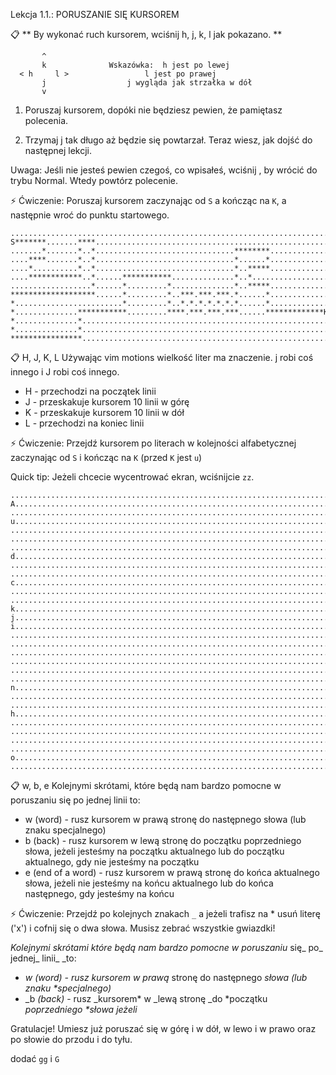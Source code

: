 Lekcja 1.1.: PORUSZANIE SIĘ KURSOREM

📋 ** By wykonać ruch kursorem, wciśnij h, j, k, l jak pokazano. **

	       ^
	       k		      Wskazówka:  h jest po lewej
	  < h	  l >				  l jest po prawej
	       j				  j wygląda jak strzałka w dół
	       v
  1. Poruszaj kursorem, dopóki nie będziesz pewien, że pamiętasz polecenia.

  2. Trzymaj  j  tak długo aż będzie się powtarzał.
     Teraz wiesz, jak dojść do następnej lekcji.

Uwaga: Jeśli nie jesteś pewien czegoś, co wpisałeś, wciśnij <ESC>, by wrócić do
       trybu Normal. Wtedy powtórz polecenie.

⚡️ Ćwiczenie:
Poruszaj kursorem zaczynając od `S` a kończąc na `K`, a następnie wroć do 
punktu startowego.

```
............................................................................
S*******.......****.........................................................
.......*.......*..*...............................********..................
....****.......*..*...............................*......*..................
....*..........*..*...............................*..*****..................
....************..*......***********..............*..*......................
..................*......*.........*..............*..*****..................
*******************......*.........*..***.***.***.*......*..................
*........................*.........*..*.*.*.*.*.*.*......*..................
*..............***********.........****.***.***.***......*************K.....
*..............*............................................................
*..............*............................................................
****************............................................................
```

📋 H, J, K, L
Używając vim motions wielkość liter ma znaczenie. j robi coś innego i J robi coś innego.
- H - przechodzi na początek linii
- J - przeskakuje kursorem 10 linii w górę
- K - przeskakuje kursorem 10 linii w dół
- L - przechodzi na koniec linii


⚡️ Ćwiczenie:
Przejdź kursorem po literach w kolejności alfabetycznej zaczynając od `S` i kończąc na `K` (przed `K` jest `u`)

Quick tip: Jeżeli chcecie wycentrować ekran, wciśnijcie `zz`.

```
............................................................................
A..........................................................................a
............................................................................
u..........................................................................t
............................................................................
............................................................................
............................................................................
d..........................................................................e
............................................................................
............................................................................
c..........................................................................b
............................................................................
...........................................................................s
k..........................................................................l
j...........................................................................
i...........................................................................
...........................................................................f
............................................................................
............................................................................
............................................................................
............................................................................
...........................................................................r
n..........................................................................m
............................................................................
............................................................................
h..........................................................................g
............................................................................
............................................................................
............................................................................
............................................................................
o..........................................................................p
............................................................................
```

📋 w, b, e
Kolejnymi skrótami, które będą nam bardzo pomocne w poruszaniu się po jednej linii to:
- w (word) - rusz kursorem w prawą stronę do następnego słowa (lub znaku specjalnego)
- b (back) - rusz kursorem w lewą stronę do początku poprzedniego słowa, jeżeli 
  jesteśmy na początku aktualnego lub do początku aktualnego, gdy nie jesteśmy na początku
- e (end of a word) - rusz kursorem w prawą stronę do końca aktualnego słowa, jeżeli 
  nie jesteśmy na końcu aktualnego lub do końca następnego, gdy jesteśmy na końcu

⚡️ Ćwiczenie:
Przejdź po kolejnych znakach `_` a jeżeli trafisz na * usuń literę ('x') i cofnij się o dwa słowa.
Musisz zebrać wszystkie gwiazdki!

_Kolejnymi _skrótami _które_ _będą_ nam_ bardzo_ _pomocne w_ _poruszaniu_ się_ po_ jednej_ linii_ _to:
- _w (word) - rusz kursorem w prawą_ stronę do następnego _słowa (lub znaku *specjalnego)_
- _b _(_back_)_ - rusz _kursorem* w _lewą stronę _do *początku _poprzedniego *słowa jeżeli_ 


Gratulacje! Umiesz już poruszać się w górę i w dół, w lewo i w prawo oraz po słowie do przodu i do tyłu.

dodać `gg` i `G`

